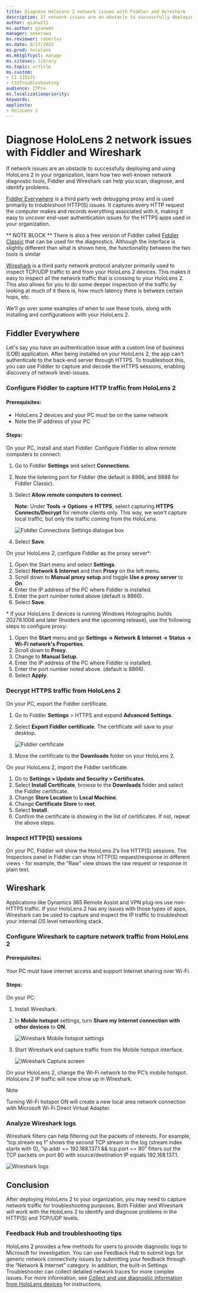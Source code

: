 ```yaml
---
title: Diagnose HoloLens 2 network issues with Fiddler and Wireshark
description: If network issues are an obstacle to successfully deploying and using HoloLens 2 in your organization, learn how two well-known network diagnostic tools, Fiddler and Wireshark can help you scan, diagnose, and identify problems.
author: qianw211
ms.author: qianwen
manager: sekerawa
ms.reviewer: robertvs
ms.date: 8/17/2022
ms.prod: hololens
ms.mktglfcycl: manage
ms.sitesec: library
ms.topic: article
ms.custom: 
- CI 115131
- CSSTroubleshooting
audience: ITPro
ms.localizationpriority:
keywords: 
appliesto:
- HoloLens 2
---
```


# Diagnose HoloLens 2 network issues with Fiddler and Wireshark

If network issues are an obstacle to successfully deploying and using HoloLens 2 in your organization, learn how two well-known network diagnostic tools, Fiddler and Wireshark can help you scan, diagnose, and identify problems.

[Fiddler Everywhere](https://www.telerik.com/fiddler) is a third party web debugging proxy and is used primarily to troubleshoot HTTP(S) issues. It captures every HTTP request the computer makes and records everything associated with it, making it easy to uncover end-user authentication issues for the HTTPS apps used in your organization.

** NOTE BLOCK **
There is also a free version of Fiddler called [Fiddler Classic](https://www.telerik.com/fiddler/fiddler-classic) that can be used for the diagnostics.   Although the interface is slightly different than what is shown here, the functionality between the two tools is similar

[Wireshark](https://www.wireshark.org/) is a third party network protocol analyzer primarily used to inspect TCP/UDP traffic to and from your HoloLens 2 devices. This makes it easy to inspect all the network traffic that is crossing to your HoloLens 2.   This also allows for you to do some deeper inspection of the traffic by looking at much of it there is, how much latency there is between certain hops, etc.

We’ll go over some examples of when to use these tools, along with installing and configurations with your HoloLens 2.

## Fiddler Everywhere

Let's say you have an authentication issue with a custom line of business (LOB) application. After being installed on your HoloLens 2, the app can't authenticate to the back-end server through HTTPS. To troubleshoot this, you can use Fiddler to capture and decode the HTTPS sessions, enabling discovery of network level-issues.

### Configure Fiddler to capture HTTP traffic from HoloLens 2

#### Prerequisites:

* HoloLens 2 devices and your PC must be on the same network
* Note the IP address of your PC

#### Steps:

On your PC, install and start Fiddler. Configure Fiddler to allow remote computers to connect:

1. Go to Fiddler **Settings** and select **Connections**.
1. Note the listening port for Fiddler (the default is 8866, and 8888 for Fiddler Classic).
1. Select **Allow remote computers to connect**.

    **Note:** Under **Tools -> Options -> HTTPS**, select capturing **HTTPS Connects/Decrypt** for remote clients only. This way, we won't capture local traffic, but only the traffic coming from the HoloLens.

   ![Fiddler Connections Settings dialogue box](images/fiddler-connection-settings.png)

1. Select **Save**.

On your HoloLens 2, configure Fiddler as the proxy server*:

1. Open the Start menu and select **Settings**.
1. Select **Network & Internet** and then **Proxy** on the left menu.
1. Scroll down to **Manual proxy setup** and toggle **Use a proxy server** to **On**.
1. Enter the IP address of the PC where Fiddler is installed.
1. Enter the port number noted above (default is 8866).
1. Select **Save**.

\* If your HoloLens 2 devices is running Windows Holographic builds 20279.1006 and later (Insiders and the upcoming release), use the following steps to configure proxy:

1. Open the **Start** menu and go **Settings -> Network & Internet -> Status -> Wi-Fi network's Properties**.
1. Scroll down to **Proxy**.
1. Change to **Manual Setup**.
1. Enter the IP address of the PC where Fiddler is installed.
1. Enter the port number noted above. (default is 8866).
1. Select **Apply**.

### Decrypt HTTPS traffic from HoloLens 2

On your PC, export the Fiddler certificate.

1. Go to Fiddler **Settings** > HTTPS and expand **Advanced Settings**.
1. Select **Export Fiddler certificate**. The certificate will save to your desktop.

    ![Fiddler certificate](images/fiddler-root-cert-export.png)

3. Move the certificate to the **Downloads** folder on your HoloLens 2.

On your HoloLens 2, import the Fiddler certificate.

1. Go to **Settings > Update and Security > Certificates**.
2. Select **Install Certificate**, browse to the **Downloads** folder and select the Fiddler certificate.
3. Change **Store Location** to **Local Machine**.
4. Change **Certificate Store** to **root**.
5. Select **Install**.
6. Confirm the certificate is showing in the list of certificates. If not, repeat the above steps.

### Inspect HTTP(S) sessions

On your PC, Fiddler will show the HoloLens 2’s live HTTP(S) sessions. The Inspectors panel in Fiddler can show HTTP(S) request/response in different views - for example, the “Raw” view shows the raw request or response in plain text.

## Wireshark

Applications like Dynamics 365 Remote Assist and VPN plug-ins use non-HTTPS traffic. If your HoloLens 2 has any issues with those types of apps, Wireshark can be used to capture and inspect the IP traffic to troubleshoot your internal OS level networking stack.

### Configure Wireshark to capture network traffic from HoloLens 2

#### Prerequisites:

Your PC must have internet access and support Internet sharing over Wi-Fi.

#### Steps:

On your PC:

1. Install Wireshark.
1. In **Mobile hotspot** settings, turn **Share my Internet connection with other devices** to **ON**.

    ![Wireshark Mobile hotspot settings](images/wireshark-mobile-hotspot-win11.png)

1. Start Wireshark and capture traffic from the Mobile hotspot interface.

    ![Wireshark Capture screen](images/wireshark-capture.png)

On your HoloLens 2, change the Wi-Fi network to the PC’s mobile hotspot. HoloLens 2 IP traffic will now show up in Wireshark.

>[!Note]
>Turning Wi-Fi hotspot ON will create a new local area network connection with Microsoft Wi-Fi Direct Virtual Adapter.

### Analyze Wireshark logs

Wireshark filters can help filtering out the packets of interests. For example, “tcp.stream eq 1” shows the second TCP stream in the log (stream index starts with 0), “ip.addr == 192.168.137.1 && tcp.port == 80” filters out the TCP packets on port 80 with source/destination IP equals 192.168.137.1.

![Wireshark logs](images/wireshark-logs.png)

## Conclusion

After deploying HoloLens 2 to your organization, you may need to capture network traffic for troubleshooting purposes. Both Fiddler and Wireshark will work with the HoloLens 2 to identify and diagnose problems in the HTTP(S) and TCP/UDP levels.

### Feedback Hub and troubleshooting tips

HoloLens 2 provides a few methods for users to provide diagnostic logs to Microsoft for investigation. You can use Feedback Hub to submit logs for generic network connectivity issues by submitting your feedback through the “Network & Internet” category. In addition, the built-in Settings Troubleshooter can collect detailed network traces for more complex issues. For more information, see [Collect and use diagnostic information from HoloLens devices](hololens-diagnostic-logs.md) for instructions.
